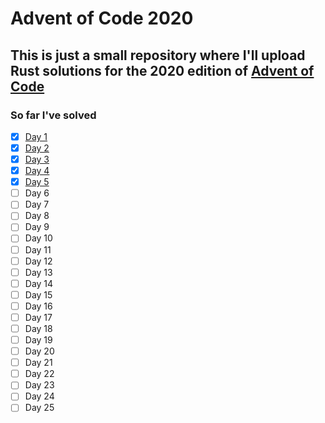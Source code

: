 # Advent of Code 2020

## This is just a small repository where I'll upload Rust solutions for the 2020 edition of [Advent of Code](https://adventofcode.com/2020)

### So far I've solved

* [x] [Day 1](src/day01.rs)
* [x] [Day 2](src/day02.rs)
* [x] [Day 3](src/day03.rs)
* [x] [Day 4](src/day04.rs)
* [x] [Day 5](src/day05.rs)
* [ ] Day 6
* [ ] Day 7
* [ ] Day 8
* [ ] Day 9
* [ ] Day 10
* [ ] Day 11
* [ ] Day 12
* [ ] Day 13
* [ ] Day 14
* [ ] Day 15
* [ ] Day 16
* [ ] Day 17
* [ ] Day 18
* [ ] Day 19
* [ ] Day 20
* [ ] Day 21
* [ ] Day 22
* [ ] Day 23
* [ ] Day 24
* [ ] Day 25
